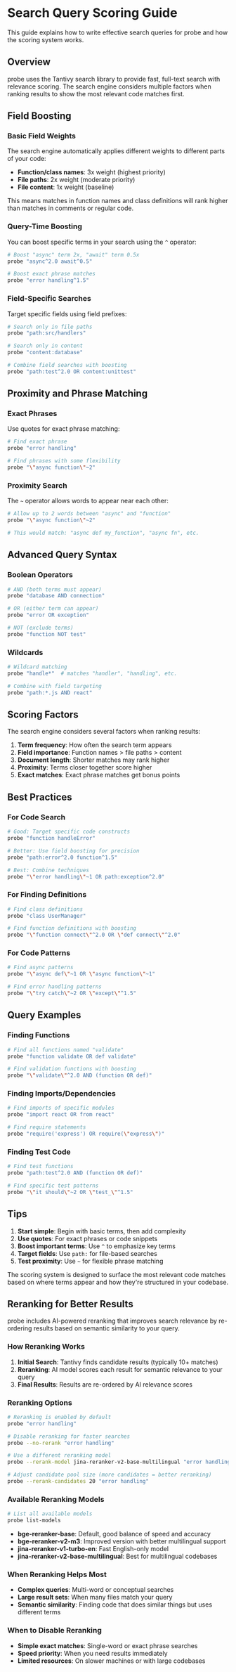 # Search Query Scoring Guide

This guide explains how to write effective search queries for probe and how the scoring system works.

## Overview

probe uses the Tantivy search library to provide fast, full-text search with relevance scoring. The search engine considers multiple factors when ranking results to show the most relevant code matches first.

## Field Boosting

### Basic Field Weights

The search engine automatically applies different weights to different parts of your code:

- **Function/class names**: 3x weight (highest priority)
- **File paths**: 2x weight (moderate priority)  
- **File content**: 1x weight (baseline)

This means matches in function names and class definitions will rank higher than matches in comments or regular code.

### Query-Time Boosting

You can boost specific terms in your search using the `^` operator:

```bash
# Boost "async" term 2x, "await" term 0.5x
probe "async^2.0 await^0.5"

# Boost exact phrase matches
probe "error handling^1.5"
```

### Field-Specific Searches

Target specific fields using field prefixes:

```bash
# Search only in file paths
probe "path:src/handlers"

# Search only in content
probe "content:database"

# Combine field searches with boosting
probe "path:test^2.0 OR content:unittest"
```

## Proximity and Phrase Matching

### Exact Phrases

Use quotes for exact phrase matching:

```bash
# Find exact phrase
probe "error handling"

# Find phrases with some flexibility
probe "\"async function\"~2"
```

### Proximity Search

The `~` operator allows words to appear near each other:

```bash
# Allow up to 2 words between "async" and "function"
probe "\"async function\"~2"

# This would match: "async def my_function", "async fn", etc.
```

## Advanced Query Syntax

### Boolean Operators

```bash
# AND (both terms must appear)
probe "database AND connection"

# OR (either term can appear)
probe "error OR exception"

# NOT (exclude terms)
probe "function NOT test"
```

### Wildcards

```bash
# Wildcard matching
probe "handle*"  # matches "handler", "handling", etc.

# Combine with field targeting
probe "path:*.js AND react"
```

## Scoring Factors

The search engine considers several factors when ranking results:

1. **Term frequency**: How often the search term appears
2. **Field importance**: Function names > file paths > content
3. **Document length**: Shorter matches may rank higher
4. **Proximity**: Terms closer together score higher
5. **Exact matches**: Exact phrase matches get bonus points

## Best Practices

### For Code Search

```bash
# Good: Target specific code constructs
probe "function handleError"

# Better: Use field boosting for precision
probe "path:error^2.0 function^1.5"

# Best: Combine techniques
probe "\"error handling\"~1 OR path:exception^2.0"
```

### For Finding Definitions

```bash
# Find class definitions
probe "class UserManager"

# Find function definitions with boosting
probe "\"function connect\"^2.0 OR \"def connect\"^2.0"
```

### For Code Patterns

```bash
# Find async patterns
probe "\"async def\"~1 OR \"async function\"~1"

# Find error handling patterns
probe "\"try catch\"~2 OR \"except\"^1.5"
```

## Query Examples

### Finding Functions
```bash
# Find all functions named "validate"
probe "function validate OR def validate"

# Find validation functions with boosting
probe "\"validate\"^2.0 AND (function OR def)"
```

### Finding Imports/Dependencies
```bash
# Find imports of specific modules
probe "import react OR from react"

# Find require statements
probe "require('express') OR require(\"express\")"
```

### Finding Test Code
```bash
# Find test functions
probe "path:test^2.0 AND (function OR def)"

# Find specific test patterns
probe "\"it should\"~2 OR \"test_\"^1.5"
```

## Tips

1. **Start simple**: Begin with basic terms, then add complexity
2. **Use quotes**: For exact phrases or code snippets
3. **Boost important terms**: Use `^` to emphasize key terms
4. **Target fields**: Use `path:` for file-based searches
5. **Test proximity**: Use `~` for flexible phrase matching

The scoring system is designed to surface the most relevant code matches based on where terms appear and how they're structured in your codebase.

## Reranking for Better Results

probe includes AI-powered reranking that improves search relevance by re-ordering results based on semantic similarity to your query.

### How Reranking Works

1. **Initial Search**: Tantivy finds candidate results (typically 10+ matches)
2. **Reranking**: AI model scores each result for semantic relevance to your query
3. **Final Results**: Results are re-ordered by AI relevance scores

### Reranking Options

```bash
# Reranking is enabled by default
probe "error handling"

# Disable reranking for faster searches
probe --no-rerank "error handling"

# Use a different reranking model
probe --rerank-model jina-reranker-v2-base-multilingual "error handling"

# Adjust candidate pool size (more candidates = better reranking)
probe --rerank-candidates 20 "error handling"
```

### Available Reranking Models

```bash
# List all available models
probe list-models
```

- **bge-reranker-base**: Default, good balance of speed and accuracy
- **bge-reranker-v2-m3**: Improved version with better multilingual support
- **jina-reranker-v1-turbo-en**: Fast English-only model
- **jina-reranker-v2-base-multilingual**: Best for multilingual codebases

### When Reranking Helps Most

- **Complex queries**: Multi-word or conceptual searches
- **Large result sets**: When many files match your query
- **Semantic similarity**: Finding code that does similar things but uses different terms

### When to Disable Reranking

- **Simple exact matches**: Single-word or exact phrase searches
- **Speed priority**: When you need results immediately
- **Limited resources**: On slower machines or with large codebases